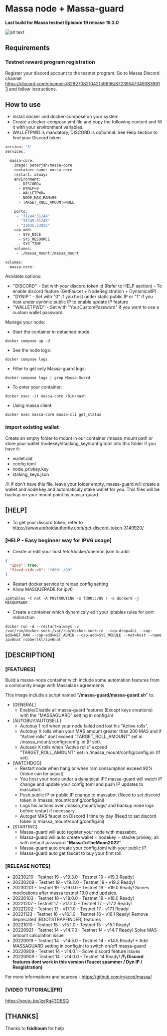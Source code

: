 # Massa node + Massa-guard #
**Last build for Massa testnet Episode 19 release 19.3.0**

![alt text](https://d33wubrfki0l68.cloudfront.net/7df7d7a57a8dda3cc07aab16121b3e3990cf0893/16ccd/portfolio/massa.png)

## Requirements

### Testnet reward program registration

  Register your discord account to the testnet program:
  Go to Massa Discord channel https://discord.com/channels/828270821042159636/872395473493839913 and follow instructions.


## How to use

  * Install docker and docker-compose on your system
  * Create a docker-compose.yml file and copy the following content and fill it with your environment variables.
  * WALLETPWD is mandatory, DISCORD is optionnal. See Help section to find your Discord token
  

```bash
version: '3'
services:

  massa-core:
    image: peterjah/massa-core
    container_name: massa-core
    restart: always
    environment:
      - DISCORD=
      - DYNIP=0
      - WALLETPWD=
      - NODE_MAX_RAM=90
      - TARGET_ROLL_AMOUNT=NULL

    ports:
     - "31244:31244"
     - "31245:31245"
     - "33035:33035"
    cap_add:
      - SYS_NICE
      - SYS_RESOURCE
      - SYS_TIME
    volumes:
     - ./massa_mount:/massa_mount

volumes:
  massa-core:

```
Available options:

 - ''DISCORD'' - Set with your discord token id (Refer to HELP section) - To enable discord feature (GetFaucet + NodeRegistration + DynamicalIP)
 - ''DYNIP'' - Set with "0" if you host under static public IP or "1" if you host under dynimic public IP to enable update IP feature
 - ''WALLETPWD'' - Set with "YourCustomPassword" if you want to use a custom wallet password.

Manage your node:

  * Start the container in detached mode:
```console
docker compose up -d
```

  * See the node logs:
```console
docker compose logs
```

  * Filter to get only Massa-guard logs:
```console
docker compose logs | grep Massa-Guard
```

  * To enter your container:
```console
docker exec -it massa-core /bin/bash
```

  * Using massa client:
```console
docker exec massa-core massa-cli get_status
```

### Import existing wallet

Create an empty folder to mount in our container /massa_mount path or store your wallet /nodekey/stacking_key/config.toml into this folder if you have it:
- wallet.dat
- config.toml
- node_privkey.key
- staking_keys.json

/!\ If don't have this file, leave your folder empty, massa-guard will create a wallet and node key and automaticaly stake wallet for you. This files will be backup on your mount point by massa-guard.

## [HELP] ##
- To get your discord token, refer to https://www.androidauthority.com/get-discord-token-3149920/

### [HELP - Easy beginner way for IPV6 usage] ###
- Create or edit your host /etc/docker/daemon.json to add:
```json
{
  "ipv6": true,
  "fixed-cidr-v6": "fd00::/80"
}
```
- Restart docker service to reload config setting
- Allow MASQUERADE for ipv6
```console
ip6tables -t nat -A POSTROUTING -s fd00::/80 ! -o docker0 -j MASQUERADE
```
- Create a container which dynamicaly edit your iptables rules for port redirection
```console
docker run -d --restart=always -v /var/run/docker.sock:/var/run/docker.sock:ro --cap-drop=ALL --cap-add=NET_RAW --cap-add=NET_ADMIN --cap-add=SYS_MODULE --net=host --name ipv6nat robbertkl/ipv6nat
```

## [DESCRIPTION] ##
### [FEATURES] ###
Build a massa-node container wich include some automation features from a community image with Massalabs agreements

This image include a script named "**/massa-guard/massa-guard.sh**" to:
- [GENERAL]
  - Enable/Disable all massa-guard features (Except keys creations) with the "MASSAGUARD" setting in config.ini
- [AUTOBUY/AUTOSELL]
  - Autobuy 1 roll when your node failed and lost his "Active rolls".
  - Autobuy X rolls when your MAS amount greater than 200 MAS and if "Active rolls" dont exceed "TARGET_ROLL_AMOUNT" set in /massa_mount/config/config.ini (If set).
  - Autosell X rolls when "Active rolls" exceed "TARGET_ROLL_AMOUNT" set in /massa_mount/config/config.ini (If set).
- [WATCHDOG]
  - Restart node when hang or when ram consumption exceed 90% (Value can be adjust)
  - You host your node under a dynamical IP? massa-guard will watch IP change and update your config.toml and push IP updates to massabot.
  - Push public IP or public IP change to massabot (Need to set discord token in /massa_mount/config/config.ini)
  - Logs his actions over /massa_mount/logs/ and backup node logs before restart if necessary.
  - Autoget MAS faucet on Discord 1 time by day (Need to set discord token in /massa_mount/config/config.ini)
- [STARTING]
  - Massa-guard will auto register your node with massabot.
  - Massa-guard will auto create wallet + nodekey + stacke privkey; all with default password "**MassaToTheMoon2022**".
  - Massa-guard auto create your config.toml with your public IP.
  - Massa-guard auto get faucet to buy your first roll.

### [RELEASE NOTES] ###
- 20230210 - Testnet 19 - v19.3.0 - Testnet 19 - v19.3 Ready!
- 20230209 - Testnet 19 - v19.2.0 - Testnet 19 - v19.2 Ready!
- 20230201 - Testnet 19 - v19.0.0 - Testnet 19 - v19.0 Ready! Somes modications after massa testnet 19.0 cmd updates.
- 20230103 - Testnet 18 - v18.0.0 - Testnet 18 - v18.0 Ready!
- 20221207 - Testnet 17 - v17.2.0 - Testnet 17 - v17.2 Ready!
- 20221202 - Testnet 17 - v17.1.0 - Testnet 17 - v17.1 Ready!
- 20221123 - Testnet 16 - v16.1.0 - Testnet 16 - v16.1 Ready! Remove deprecated [BOOTSTRAPFINDER] features
- 20221010 - Testnet 15 - v15.1.0 - Testnet 15 - v15.1 Ready!
- 20220921 - Testnet 14 - v14.7.0 - Testnet 14 - v14.7 Ready! Solve MAS amount calculation issue
- 20220919 - Testnet 14 - v14.5.0 - Testnet 14 - v14.5 Ready! + Add MASSAGUARD setting in config.ini to switch on/off massa-guard
- 20220909 - Testnet 14 - v14.0.1 - Solve discord feature issues
- 20220909 - Testnet 14 - v14.0.0 - Testnet 14 Ready! **/!\ Discord features dont work in this version (Faucet spammer / Dyn IP / Resgistration)**


For more informations and sources - https://github.com/rykcod/massa/

### [VIDEO TUTORIAL][FR] ###
https://youtu.be/IzeRq43DBSQ

## [THANKS] ##
Thanks to **fsidhoum** for help
